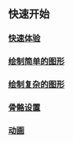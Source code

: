 ## 快速开始

### [快速体验](快速入门/快速体验.md)
### [绘制简单的图形](快速入门/绘制简单的图形.md)
### [绘制复杂的图形](快速入门/绘制复杂的图形.md)
### [骨骼设置](快速入门/骨骼设置.md)
### [动画](快速入门/动画.md)